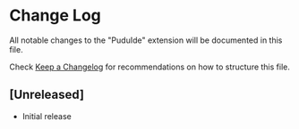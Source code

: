 # Change Log

All notable changes to the "PuduIde" extension will be documented in this file.

Check [Keep a Changelog](http://keepachangelog.com/) for recommendations on how to structure this file.

## [Unreleased]

- Initial release